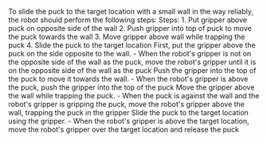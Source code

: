 To slide the puck to the target location with a small wall in the way reliably, the robot should perform the following steps:
    Steps:  1. Put gripper above puck on opposite side of the wall  2. Push gripper into top of puck to move the puck towards the wall  3. Move gripper above wall while trapping the puck  4. Slide the puck to the target location
    First, put the gripper above the puck on the side opposite to the wall.
    - When the robot's gripper is not on the opposite side of the wall as the puck, move the robot's gripper until it is on the opposite side of the wall as the puck
    Push the gripper into the top of the puck to move it towards the wall.
    - When the robot's gripper is above the puck, push the gripper into the top of the puck
    Move the gripper above the wall while trapping the puck.
    - When the puck is against the wall and the robot's gripper is gripping the puck, move the robot's gripper above the wall, trapping the puck in the gripper
    Slide the puck to the target location using the gripper.
    - When the robot's gripper is above the target location, move the robot's gripper over the target location and release the puck